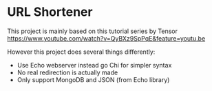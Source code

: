 # URL Shortener

This project is mainly based on this tutorial series by Tensor https://www.youtube.com/watch?v=QyBXz9SpPqE&feature=youtu.be

However this project does several things differently:
- Use Echo webserver instead go Chi for simpler syntax
- No real redirection is actually made
- Only support MongoDB and JSON (from Echo library)